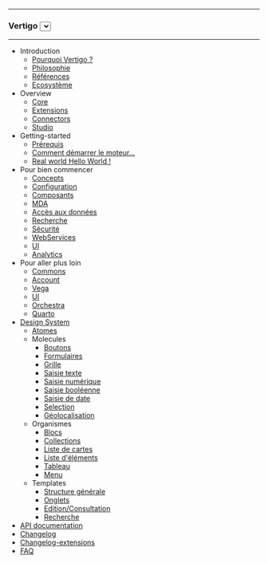 <hr/>
	<h3 class="q-version-select">
	Vertigo  
	<select id="versions" onchange="javascript:location.href=this.value+location.hash">
    <!-- <option value="/vertigo-docs/v2.1.0/">v2.1.0 (current)</option> -->
  </select>
	</h3>
<hr/>

- Introduction
  - [Pourquoi Vertigo ?](intro/why.md)
  - [Philosophie](intro/philosophie.md)
  - [Références](intro/references.md)
  - [Ecosystème](intro/ecosystem.md)
- Overview
  - [Core](overview/core.md)
  - [Extensions](overview/extensions.md)
  - [Connectors](overview/connectors.md)
  - [Studio](overview/studio.md)
- Getting-started
  - [Prérequis](getting-started/requirements.md)  
  - [Comment démarrer le moteur...](getting-started/helloworld.md)
  - [Real world Hello World !](getting-started/realworld_helloworld.md)  
- Pour bien commencer
  - [Concepts](basic/concepts.md)
  - [Configuration](basic/configuration.md)
  - [Composants](basic/composants.md)
  - [MDA](basic/mda.md)
  - [Accès aux données](basic/dao.md)
  - [Recherche](basic/recherche.md)
  - [Sécurité](basic/securite.md)
  - [WebServices](basic/webservices.md)
  - [UI](basic/ui.md)
  - [Analytics](basic/analytics.md)
- Pour aller plus loin
  - [Commons](extensions/commons.md)
  - [Account](extensions/account.md)
  - [Vega](extensions/vega.md)
  - [UI](extensions/ui.md)
  - [Orchestra](extensions/orchestra.md)
  - [Quarto](extensions/quarto.md)
- [Design System](design-system/intro.md)
  - [Atomes](design-system/atoms.md)
  - Molecules
    - [Boutons](design-system/molecules/buttons.md)
    - [Formulaires](design-system/molecules/form.md)
    - [Grille](design-system/molecules/grid.md)
    - [Saisie texte](design-system/molecules/text-input.md)
    - [Saisie numérique](design-system/molecules/numeric-input.md)
    - [Saisie booléenne](design-system/molecules/boolean-input.md)
    - [Saisie de date](design-system/molecules/date-input.md)
    - [Selection](design-system/molecules/select-input.md)
    - [Géolocalisation](design-system/molecules/geolocation-input.md)
  - Organismes
    - [Blocs](design-system/organismes/block.md)
    - [Collections](design-system/organismes/collections.md)
    - [Liste de cartes](design-system/organismes/cards.md)
    - [Liste d'éléments](design-system/organismes/items.md)
    - [Tableau](design-system/organismes/table.md)
    - [Menu](design-system/organismes/menu.md)
  - Templates
    - [Structure générale](design-system/templates/structure.md)
    - [Onglets](design-system/templates/tab.md)
    - [Edition/Consultation](design-system/templates/read-edit.md)
    - [Recherche](design-system/templates/search.md)
- <a href="apidocs/index.html" target="_blank">API documentation</a>
- [Changelog](changes.md)
- [Changelog-extensions](changes-extensions.md) 
- [FAQ](extensions/faq.md)
